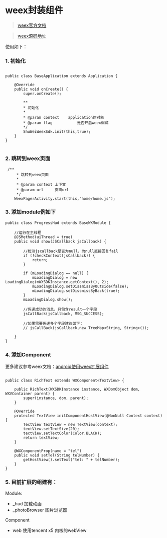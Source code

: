 # weex封装组件

> [weex官方文档](https://weex.apache.org/cn/)

> [weex源码地址](https://github.com/apache/incubator-weex)

使用如下：

### 1. 初始化
```

public class BaseApplication extends Application {

    @Override
    public void onCreate() {
        super.onCreate();

        **
        * 初始化
        *
        * @param context    application的对象
        * @param flag           是否开启weex调试
        */
        ShuWeiWeexSdk.init(this,true);
    }
}


```

### 2. 跳转到weex页面

```
 /**
     * 跳转到weex页面
     *
     * @param context 上下文
     * @param url     页面url
     */
    WeexPagerActivity.start(this,"home/home.js");

```

### 3. 添加module例如下

```
public class ProgressHud extends BaseWXModule {

    //运行在主线程
    @JSMethod(uiThread = true)
    public void show(JSCallback jsCallback) {

        //检测jscallback是否为null，为null直接回复fail
        if (!checkContext(jsCallback)) {
            return;
        }

        if (mLoadingDialog == null) {
            mLoadingDialog = new LoadingDialog(mWXSDKInstance.getContext(), 2);
            mLoadingDialog.setDissmissByOutside(false);
            mLoadingDialog.setDissmissByBack(true);
        }
        mLoadingDialog.show();

        //传递成功的消息，只包含result一个字段
        jsCallBack(jsCallback, MSG_SUCCESS);

        //如果需要传递多个字段建议如下：
        // jsCallBack(jsCallback,new TreeMap<String, String>());

    }
}

```

### 4. 添加Component

更多建议参考weex文档：[android使用weex扩展组件](https://weex.apache.org/cn/guide/extend-android.html)

```

public class RichText extends WXComponent<TextView> {

    public RichText(WXSDKInstance instance, WXDomObject dom, WXVContainer parent) {
        super(instance, dom, parent);
    }

    @Override
    protected TextView initComponentHostView(@NonNull Context context) {
        TextView textView = new TextView(context);
        textView.setTextSize(20);
        textView.setTextColor(Color.BLACK);
        return textView;
    }

    @WXComponentProp(name = "tel")
    public void setTel(String telNumber) {
        getHostView().setText("tel: " + telNumber);
    }
}

```

### 5. 目前扩展的组建有：

Module:

- _hud 加载动画
- _photoBrowser 图片浏览器

Component

- web 使用tencent x5 内核的webView

